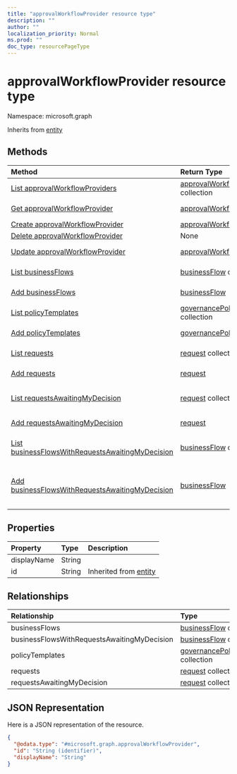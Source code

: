 ```yaml
---
title: "approvalWorkflowProvider resource type"
description: ""
author: ""
localization_priority: Normal
ms.prod: ""
doc_type: resourcePageType
---
```


# approvalWorkflowProvider resource type


Namespace: microsoft.graph




Inherits from [entity](../resources/entity.md)

## Methods
|Method|Return Type|Description|
|:---|:---|:---|
|[List approvalWorkflowProviders](../api/approvalworkflowprovider-list.md)|[approvalWorkflowProvider](../resources/approvalworkflowprovider.md) collection|List properties and relationships of the [approvalWorkflowProvider](../resources/approvalworkflowprovider.md) objects.|
|[Get approvalWorkflowProvider](../api/approvalworkflowprovider-get.md)|[approvalWorkflowProvider](../resources/approvalworkflowprovider.md)|Read properties and relationships of the [approvalWorkflowProvider](../resources/approvalworkflowprovider.md) object.|
|[Create approvalWorkflowProvider](../api/approvalworkflowprovider-post-approvalworkflowproviders.md)|[approvalWorkflowProvider](../resources/approvalworkflowprovider.md)|Create a new [approvalWorkflowProvider](../resources/approvalworkflowprovider.md) object.|
|[Delete approvalWorkflowProvider](../api/approvalworkflowprovider-delete.md)|None|Deletes a [approvalWorkflowProvider](../resources/approvalworkflowprovider.md).|
|[Update approvalWorkflowProvider](../api/approvalworkflowprovider-update.md)|[approvalWorkflowProvider](../resources/approvalworkflowprovider.md)|Update the properties of a [approvalWorkflowProvider](../resources/approvalworkflowprovider.md) object.|
|[List businessFlows](../api/approvalworkflowprovider-list-businessflows.md)|[businessFlow](../resources/businessflow.md) collection|Get the businessFlows from the businessFlows navigation property.|
|[Add businessFlows](../api/approvalworkflowprovider-post-businessflows.md)|[businessFlow](../resources/businessflow.md)|Add businessFlows by posting to the businessFlows collection.|
|[List policyTemplates](../api/approvalworkflowprovider-list-policytemplates.md)|[governancePolicyTemplate](../resources/governancepolicytemplate.md) collection|Get the governancePolicyTemplates from the policyTemplates navigation property.|
|[Add policyTemplates](../api/approvalworkflowprovider-post-policytemplates.md)|[governancePolicyTemplate](../resources/governancepolicytemplate.md)|Add policyTemplates by posting to the policyTemplates collection.|
|[List requests](../api/approvalworkflowprovider-list-requests.md)|[request](../resources/request.md) collection|Get the requests from the requests navigation property.|
|[Add requests](../api/approvalworkflowprovider-post-requests.md)|[request](../resources/request.md)|Add requests by posting to the requests collection.|
|[List requestsAwaitingMyDecision](../api/approvalworkflowprovider-list-requestsawaitingmydecision.md)|[request](../resources/request.md) collection|Get the requests from the requestsAwaitingMyDecision navigation property.|
|[Add requestsAwaitingMyDecision](../api/approvalworkflowprovider-post-requestsawaitingmydecision.md)|[request](../resources/request.md)|Add requestsAwaitingMyDecision by posting to the requestsAwaitingMyDecision collection.|
|[List businessFlowsWithRequestsAwaitingMyDecision](../api/approvalworkflowprovider-list-businessflowswithrequestsawaitingmydecision.md)|[businessFlow](../resources/businessflow.md) collection|Get the businessFlows from the businessFlowsWithRequestsAwaitingMyDecision navigation property.|
|[Add businessFlowsWithRequestsAwaitingMyDecision](../api/approvalworkflowprovider-post-businessflowswithrequestsawaitingmydecision.md)|[businessFlow](../resources/businessflow.md)|Add businessFlowsWithRequestsAwaitingMyDecision by posting to the businessFlowsWithRequestsAwaitingMyDecision collection.|

## Properties
|Property|Type|Description|
|:---|:---|:---|
|displayName|String||
|id|String| Inherited from [entity](../resources/entity.md)|

## Relationships
|Relationship|Type|Description|
|:---|:---|:---|
|businessFlows|[businessFlow](../resources/businessflow.md) collection||
|businessFlowsWithRequestsAwaitingMyDecision|[businessFlow](../resources/businessflow.md) collection||
|policyTemplates|[governancePolicyTemplate](../resources/governancepolicytemplate.md) collection||
|requests|[request](../resources/request.md) collection||
|requestsAwaitingMyDecision|[request](../resources/request.md) collection||

## JSON Representation
Here is a JSON representation of the resource.
<!-- {
  "blockType": "resource",
  "keyProperty": "id",
  "@odata.type": "microsoft.graph.approvalWorkflowProvider",
  "baseType": "microsoft.graph.entity",
  "openType": false
}
-->
``` json
{
  "@odata.type": "#microsoft.graph.approvalWorkflowProvider",
  "id": "String (identifier)",
  "displayName": "String"
}
```


